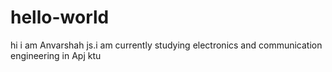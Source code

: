 # hello-world
hi i am Anvarshah js.i am currently studying electronics and communication engineering in Apj ktu
